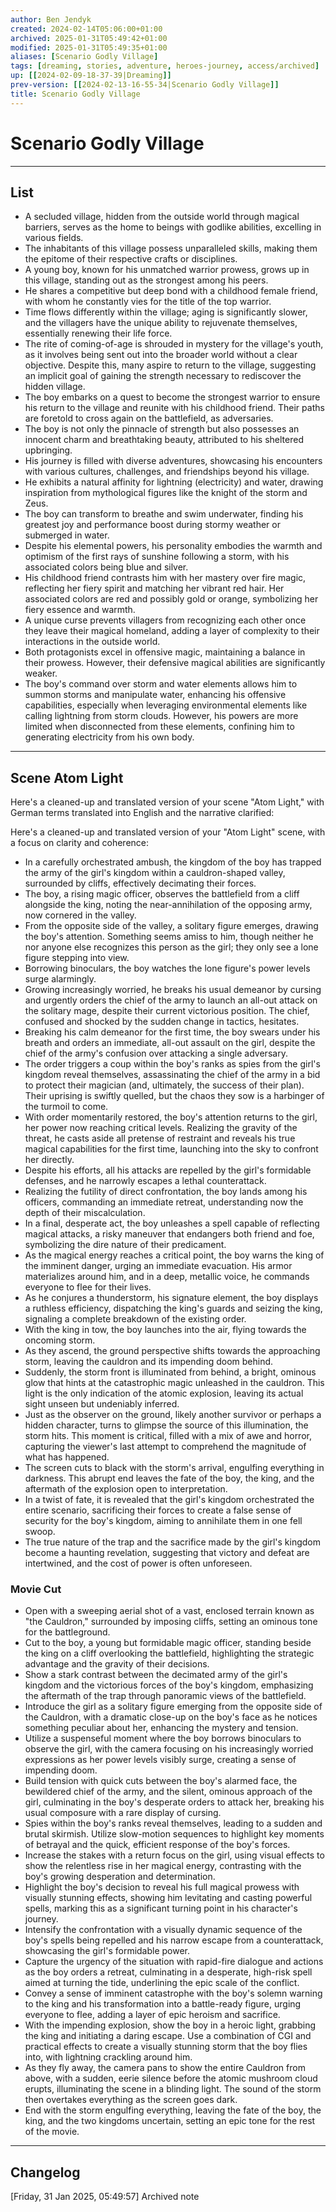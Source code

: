 ```yaml
---
author: Ben Jendyk
created: 2024-02-14T05:06:00+01:00
archived: 2025-01-31T05:49:42+01:00
modified: 2025-01-31T05:49:35+01:00
aliases: [Scenario Godly Village]
tags: [dreaming, stories, adventure, heroes-journey, access/archived]
up: [[2024-02-09-18-37-39|Dreaming]]
prev-version: [[2024-02-13-16-55-34|Scenario Godly Village]]
title: Scenario Godly Village
---
```


# Scenario Godly Village

---

## List

- A secluded village, hidden from the outside world through magical barriers, serves as the home to beings with godlike abilities, excelling in various fields.
- The inhabitants of this village possess unparalleled skills, making them the epitome of their respective crafts or disciplines.
- A young boy, known for his unmatched warrior prowess, grows up in this village, standing out as the strongest among his peers.
- He shares a competitive but deep bond with a childhood female friend, with whom he constantly vies for the title of the top warrior.
- Time flows differently within the village; aging is significantly slower, and the villagers have the unique ability to rejuvenate themselves, essentially renewing their life force.
- The rite of coming-of-age is shrouded in mystery for the village's youth, as it involves being sent out into the broader world without a clear objective. Despite this, many aspire to return to the village, suggesting an implicit goal of gaining the strength necessary to rediscover the hidden village.
- The boy embarks on a quest to become the strongest warrior to ensure his return to the village and reunite with his childhood friend. Their paths are foretold to cross again on the battlefield, as adversaries.
- The boy is not only the pinnacle of strength but also possesses an innocent charm and breathtaking beauty, attributed to his sheltered upbringing.
- His journey is filled with diverse adventures, showcasing his encounters with various cultures, challenges, and friendships beyond his village.
- He exhibits a natural affinity for lightning (electricity) and water, drawing inspiration from mythological figures like the knight of the storm and Zeus.
- The boy can transform to breathe and swim underwater, finding his greatest joy and performance boost during stormy weather or submerged in water.
- Despite his elemental powers, his personality embodies the warmth and optimism of the first rays of sunshine following a storm, with his associated colors being blue and silver.
- His childhood friend contrasts him with her mastery over fire magic, reflecting her fiery spirit and matching her vibrant red hair. Her associated colors are red and possibly gold or orange, symbolizing her fiery essence and warmth.
- A unique curse prevents villagers from recognizing each other once they leave their magical homeland, adding a layer of complexity to their interactions in the outside world.
- Both protagonists excel in offensive magic, maintaining a balance in their prowess. However, their defensive magical abilities are significantly weaker.
- The boy's command over storm and water elements allows him to summon storms and manipulate water, enhancing his offensive capabilities, especially when leveraging environmental elements like calling lightning from storm clouds. However, his powers are more limited when disconnected from these elements, confining him to generating electricity from his own body.

---

## Scene Atom Light

Here's a cleaned-up and translated version of your scene "Atom Light," with German terms translated into English and the narrative clarified:

Here's a cleaned-up and translated version of your "Atom Light" scene, with a focus on clarity and coherence:

- In a carefully orchestrated ambush, the kingdom of the boy has trapped the army of the girl's kingdom within a cauldron-shaped valley, surrounded by cliffs, effectively decimating their forces.
- The boy, a rising magic officer, observes the battlefield from a cliff alongside the king, noting the near-annihilation of the opposing army, now cornered in the valley.
- From the opposite side of the valley, a solitary figure emerges, drawing the boy's attention. Something seems amiss to him, though neither he nor anyone else recognizes this person as the girl; they only see a lone figure stepping into view.
- Borrowing binoculars, the boy watches the lone figure's power levels surge alarmingly.
- Growing increasingly worried, he breaks his usual demeanor by cursing and urgently orders the chief of the army to launch an all-out attack on the solitary mage, despite their current victorious position. The chief, confused and shocked by the sudden change in tactics, hesitates.
- Breaking his calm demeanor for the first time, the boy swears under his breath and orders an immediate, all-out assault on the girl, despite the chief of the army's confusion over attacking a single adversary.
- The order triggers a coup within the boy's ranks as spies from the girl's kingdom reveal themselves, assassinating the chief of the army in a bid to protect their magician (and, ultimately, the success of their plan). Their uprising is swiftly quelled, but the chaos they sow is a harbinger of the turmoil to come.
- With order momentarily restored, the boy's attention returns to the girl, her power now reaching critical levels. Realizing the gravity of the threat, he casts aside all pretense of restraint and reveals his true magical capabilities for the first time, launching into the sky to confront her directly.
- Despite his efforts, all his attacks are repelled by the girl's formidable defenses, and he narrowly escapes a lethal counterattack.
- Realizing the futility of direct confrontation, the boy lands among his officers, commanding an immediate retreat, understanding now the depth of their miscalculation.
- In a final, desperate act, the boy unleashes a spell capable of reflecting magical attacks, a risky maneuver that endangers both friend and foe, symbolizing the dire nature of their predicament.
- As the magical energy reaches a critical point, the boy warns the king of the imminent danger, urging an immediate evacuation. His armor materializes around him, and in a deep, metallic voice, he commands everyone to flee for their lives.
- As he conjures a thunderstorm, his signature element, the boy displays a ruthless efficiency, dispatching the king's guards and seizing the king, signaling a complete breakdown of the existing order.
- With the king in tow, the boy launches into the air, flying towards the oncoming storm.
- As they ascend, the ground perspective shifts towards the approaching storm, leaving the cauldron and its impending doom behind.
- Suddenly, the storm front is illuminated from behind, a bright, ominous glow that hints at the catastrophic magic unleashed in the cauldron. This light is the only indication of the atomic explosion, leaving its actual sight unseen but undeniably inferred.
- Just as the observer on the ground, likely another survivor or perhaps a hidden character, turns to glimpse the source of this illumination, the storm hits. This moment is critical, filled with a mix of awe and horror, capturing the viewer's last attempt to comprehend the magnitude of what has happened.
- The screen cuts to black with the storm's arrival, engulfing everything in darkness. This abrupt end leaves the fate of the boy, the king, and the aftermath of the explosion open to interpretation.
- In a twist of fate, it is revealed that the girl's kingdom orchestrated the entire scenario, sacrificing their forces to create a false sense of security for the boy's kingdom, aiming to annihilate them in one fell swoop.
- The true nature of the trap and the sacrifice made by the girl's kingdom become a haunting revelation, suggesting that victory and defeat are intertwined, and the cost of power is often unforeseen.

### Movie Cut

- Open with a sweeping aerial shot of a vast, enclosed terrain known as "the Cauldron," surrounded by imposing cliffs, setting an ominous tone for the battleground.
- Cut to the boy, a young but formidable magic officer, standing beside the king on a cliff overlooking the battlefield, highlighting the strategic advantage and the gravity of their decisions.
- Show a stark contrast between the decimated army of the girl's kingdom and the victorious forces of the boy's kingdom, emphasizing the aftermath of the trap through panoramic views of the battlefield.
- Introduce the girl as a solitary figure emerging from the opposite side of the Cauldron, with a dramatic close-up on the boy's face as he notices something peculiar about her, enhancing the mystery and tension.
- Utilize a suspenseful moment where the boy borrows binoculars to observe the girl, with the camera focusing on his increasingly worried expressions as her power levels visibly surge, creating a sense of impending doom.
- Build tension with quick cuts between the boy's alarmed face, the bewildered chief of the army, and the silent, ominous approach of the girl, culminating in the boy's desperate orders to attack her, breaking his usual composure with a rare display of cursing.
- Spies within the boy's ranks reveal themselves, leading to a sudden and brutal skirmish. Utilize slow-motion sequences to highlight key moments of betrayal and the quick, efficient response of the boy's forces.
- Increase the stakes with a return focus on the girl, using visual effects to show the relentless rise in her magical energy, contrasting with the boy's growing desperation and determination.
- Highlight the boy's decision to reveal his full magical prowess with visually stunning effects, showing him levitating and casting powerful spells, marking this as a significant turning point in his character's journey.
- Intensify the confrontation with a visually dynamic sequence of the boy's spells being repelled and his narrow escape from a counterattack, showcasing the girl's formidable power.
- Capture the urgency of the situation with rapid-fire dialogue and actions as the boy orders a retreat, culminating in a desperate, high-risk spell aimed at turning the tide, underlining the epic scale of the conflict.
- Convey a sense of imminent catastrophe with the boy's solemn warning to the king and his transformation into a battle-ready figure, urging everyone to flee, adding a layer of epic heroism and sacrifice.
- With the impending explosion, show the boy in a heroic light, grabbing the king and initiating a daring escape. Use a combination of CGI and practical effects to create a visually stunning storm that the boy flies into, with lightning crackling around him.
- As they fly away, the camera pans to show the entire Cauldron from above, with a sudden, eerie silence before the atomic mushroom cloud erupts, illuminating the scene in a blinding light. The sound of the storm then overtakes everything as the screen goes dark.
- End with the storm engulfing everything, leaving the fate of the boy, the king, and the two kingdoms uncertain, setting an epic tone for the rest of the movie.

---

## Changelog 

[Friday, 31 Jan 2025, 05:49:57] Archived note